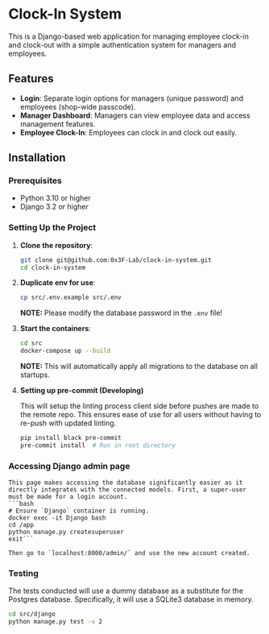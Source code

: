 # Clock-In System

This is a Django-based web application for managing employee clock-in and clock-out with a simple authentication system for managers and employees.

## Features

- **Login**: Separate login options for managers (unique password) and employees (shop-wide passcode).
- **Manager Dashboard**: Managers can view employee data and access management features.
- **Employee Clock-In**: Employees can clock in and clock out easily.

## Installation

### Prerequisites

- Python 3.10 or higher
- Django 3.2 or higher

### Setting Up the Project

1. **Clone the repository**:
   ```bash
   git clone git@github.com:0x3F-Lab/clock-in-system.git
   cd clock-in-system
   ```

2. **Duplicate env for use**:
    ```bash
    cp src/.env.example src/.env
    ```
    **NOTE:** Please modify the database password in the `.env` file!

3. **Start the containers**:
    ```bash
    cd src
    docker-compose up --build
    ```
    **NOTE:** This will automatically apply all migrations to the database on all startups.

4. **Setting up pre-commit (Developing)**
   
    This will setup the linting process client side before pushes are made to the remote repo. This ensures ease of use for all users without having to re-push with updated linting.
    ```bash
    pip install black pre-commit
    pre-commit install  # Run in root directory
    ```

### Accessing Django admin page
    This page makes accessing the database significantly easier as it directly integrates with the connected models. First, a super-user must be made for a login account.
    ```bash
    # Ensure `Django` container is running.
    docker exec -it Django bash
    cd /app
    python manage.py createsuperuser
    exit```

    Then go to `localhost:8000/admin/` and use the new account created.


### Testing
   The tests conducted will use a dummy database as a substitute for the Postgres database. Specifically, it will use a SQLite3 database in memory.
   ```bash
   cd src/django
   python manage.py test -v 2
   ```

